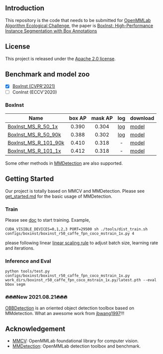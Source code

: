 


## Introduction
This repository is the code that needs to be submitted for [OpenMMLab Algorithm Ecological Challenge](https://openmmlab.com/competitions/algorithm-2021), the paper is [BoxInst: High-Performance Instance Segmentation with Box Annotations](https://openaccess.thecvf.com/content/CVPR2021/html/Tian_BoxInst_High-Performance_Instance_Segmentation_With_Box_Annotations_CVPR_2021_paper.html)




## License

This project is released under the [Apache 2.0 license](LICENSE).



## Benchmark and model zoo

- [x] [BoxInst (CVPR'2021)](configs/boxinst)
- [ ] ConInst (ECCV'2020)

### BoxInst


| Name                                                                             | box AP | mask AP |                                  log                                 | download                                                               |
|----------------------------------------------------------------------------------|:------:|:-------:|:--------------------------------------------------------------------:|------------------------------------------------------------------------|
| [BoxInst_MS_R_50_1x](configs/boxinst/boxinst_r50_caffe_fpn_coco_mstrain_1x.py)   |  0.390 |  0.304  | [log](https://moxkl67q65.feishu.cn/file/boxcnhbdZiFdUtUbURyCILX94xf) | [model](https://moxkl67q65.feishu.cn/file/boxcnay178uhZwiYBmzRfV20TEb) |
| [BoxInst_MS_R_50_90k](configs/boxinst/boxinst_r50_caffe_fpn_coco_mstrain_90k.py) |  0.388 |  0.302  | [log](https://moxkl67q65.feishu.cn/file/boxcnmyWDlC0n1HVXadUMoMOj6d) | [model](https://moxkl67q65.feishu.cn/file/boxcnvRGKQCCvjjZAH5udD0gA9b) |
| [BoxInst_MS_R_101_90k](boxinst_r101_caffe_fpn_coco_mstrain_90k.py)               |  0.410 |  0.318  |                                   -                                  | [model](https://moxkl67q65.feishu.cn/file/boxcnNoGdGIQnwuQFzoWWXppcuh) |
| [BoxInst_MS_R_101_1x](boxinst_r101_caffe_fpn_coco_mstrain_1x.py)               |  0.412 |  0.318  |                                   -                                  | [model](https://moxkl67q65.feishu.cn/file/boxcnYIcQr0quTKmTiMjOOVswVe) |

Some other methods in [MMDetection](https://github.com/open-mmlab/mmdetection) are also supported.

## Getting Started

Our project is totally based on MMCV and MMDetection. Please see [get_started.md](docs/get_started.md) for the basic usage of MMDetection.


### Train
Please see [doc](https://mmdetection.readthedocs.io/en/latest/1_exist_data_model.html#train-predefined-models-on-standard-datasets) to start training. Example,
```sheel
CUDA_VISIBLE_DEVICES=0,1,2,3 PORT=29500 sh ./tools/dist_train.sh configs/boxinst/boxinst_r50_caffe_fpn_coco_mstrain_1x.py 4
```
please following  linear [linear scaling rule](https://arxiv.org/abs/1706.02677) to adjust batch size, learning rate and iterations.
### Inference and Eval
```sheel
python tools/test.py configs/boxinst/boxinst_r50_caffe_fpn_coco_mstrain_1x.py work_dirs/boxinst_r50_caffe_fpn_coco_mstrain_1x.py/latest.pth --eval bbox segm
```



### 🔥🔥🔥New 2021.08.21🔥🔥🔥 
[OBBDetection](https://github.com/jbwang1997/OBBDetection) is an oriented object detection toolbox based on MMdetection. What an awesome work from [jbwang1997](https://github.com/jbwang1997)!!!

## Acknowledgement

- [MMCV](https://github.com/open-mmlab/mmcv): OpenMMLab foundational library for computer vision.
- [MMDetection](https://github.com/open-mmlab/mmdetection): OpenMMLab detection toolbox and benchmark.
